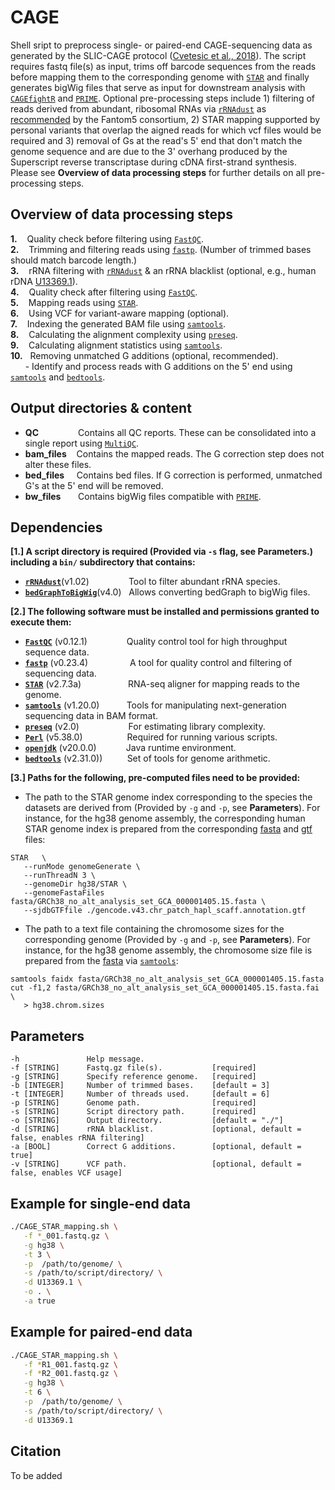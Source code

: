 # CAGE

Shell sript to preprocess single- or paired-end CAGE-sequencing data as generated by the SLIC-CAGE protocol ([Cvetesic et al., 2018](https://genome.cshlp.org/content/28/12/1943.long)). The script requires fastq file(s) as input, trims off barcode sequences from the reads before mapping them to the corresponding genome with [`STAR`](https://github.com/alexdobin/STAR) and finally generates bigWig files that serve as input for downstream analysis with [`CAGEfightR`](https://github.com/MalteThodberg/CAGEfightR) and [`PRIME`](https://github.com/anderssonlab/PRIME). Optional pre-processing steps include 1) filtering of reads derived from abundant, ribosomal RNAs via [`rRNAdust`](https://fantom.gsc.riken.jp/5/suppl/rRNAdust/) as [recommended](https://fantom.gsc.riken.jp/5/sstar/Protocols:rRNAdust) by the Fantom5 consortium, 2) STAR mapping supported by personal variants that overlap the aigned reads for which vcf files would be required and 3) removal of Gs at the read's 5' end that don't match the genome sequence and are due to the 3' overhang produced by the Superscript reverse transcriptase during cDNA first-strand synthesis. Please see **Overview of data processing steps** for further details on all pre-processing steps.

## Overview of data processing steps

**1.**&nbsp;&nbsp;&nbsp;&nbsp;Quality check before filtering using [`FastQC`](https://www.bioinformatics.babraham.ac.uk/projects/fastqc/). \
**2.**&nbsp;&nbsp;&nbsp;&nbsp;Trimming and filtering reads using [`fastp`](https://github.com/OpenGene/fastp). (Number of trimmed bases should match barcode length.) \
**3.**&nbsp;&nbsp;&nbsp;&nbsp;rRNA filtering with [`rRNAdust`](https://fantom.gsc.riken.jp/5/suppl/rRNAdust/) & an rRNA blacklist (optional, e.g., human rDNA [U13369.1](https://www.ncbi.nlm.nih.gov/nuccore/U13369.1)). \
**4.**&nbsp;&nbsp;&nbsp;&nbsp;Quality check after filtering using [`FastQC`](https://www.bioinformatics.babraham.ac.uk/projects/fastqc/). \
**5.**&nbsp;&nbsp;&nbsp;&nbsp;Mapping reads using [`STAR`](https://github.com/alexdobin/STAR). \
**6.**&nbsp;&nbsp;&nbsp;&nbsp;Using VCF for variant-aware mapping (optional). \
**7.**&nbsp;&nbsp;&nbsp;&nbsp;Indexing the generated BAM file using [`samtools`](http://www.htslib.org). \
**8.**&nbsp;&nbsp;&nbsp;&nbsp;Calculating the alignment complexity using [`preseq`](https://preseq.readthedocs.io/en/latest/). \
**9.**&nbsp;&nbsp;&nbsp;&nbsp;Calculating alignment statistics using [`samtools`](http://www.htslib.org). \
**10.**&nbsp;&nbsp;&nbsp;Removing unmatched G additions (optional, recommended). \
&nbsp;&nbsp;&nbsp;&nbsp;&nbsp;&nbsp;- Identify and process reads with G additions on the 5' end using [`samtools`](http://www.htslib.org) and [`bedtools`](https://bedtools.readthedocs.io/en/latest/).

## Output directories & content

- **QC**&nbsp;&nbsp;&nbsp;&nbsp;&nbsp;&nbsp;&nbsp;&nbsp;&nbsp;&nbsp;&nbsp;&nbsp;&nbsp;&nbsp;&nbsp;&nbsp;Contains all QC reports. These can be consolidated into a single report using [`MultiQC`](https://multiqc.info).
- **bam_files**&nbsp;&nbsp;&nbsp;&nbsp;Contains the mapped reads. The G correction step does not alter these files.
- **bed_files**&nbsp;&nbsp;&nbsp;&nbsp;&nbsp;Contains bed files. If G correction is performed, unmatched G's at the 5' end will be removed.
- **bw_files**&nbsp;&nbsp;&nbsp;&nbsp;&nbsp;&nbsp;&nbsp;Contains bigWig files compatible with [`PRIME`](https://github.com/anderssonlab/PRIME).

## Dependencies

**[1.] A script directory is required (Provided via `-s` flag, see Parameters.) including a `bin/` subdirectory that contains:**
- **[`rRNAdust`](https://fantom.gsc.riken.jp/5/suppl/rRNAdust/)**(v1.02)&nbsp;&nbsp;&nbsp;&nbsp;&nbsp;&nbsp;&nbsp;&nbsp;&nbsp;&nbsp;&nbsp;&nbsp;&nbsp;&nbsp;&nbsp;&nbsp;Tool to filter abundant rRNA species.
- **[`bedGraphToBigWig`](https://www.encodeproject.org/software/bedgraphtobigwig/)**(v4.0)&nbsp;&nbsp;&nbsp;Allows converting bedGraph to bigWig files.

**[2.] The following software must be installed and permissions granted to execute them:**
- **[`FastQC`](https://www.bioinformatics.babraham.ac.uk/projects/fastqc/)**&nbsp;(v0.12.1)&nbsp;&nbsp;&nbsp;&nbsp;&nbsp;&nbsp;&nbsp;&nbsp;&nbsp;&nbsp;&nbsp;&nbsp;&nbsp;&nbsp;&nbsp;&nbsp;Quality control tool for high throughput sequence data. 
- **[`fastp`](https://github.com/OpenGene/fastp)**&nbsp;(v0.23.4)&nbsp;&nbsp;&nbsp;&nbsp;&nbsp;&nbsp;&nbsp;&nbsp;&nbsp;&nbsp;&nbsp;&nbsp;&nbsp;&nbsp;&nbsp;&nbsp;&nbsp;A tool for quality control and filtering of sequencing data. 
- **[`STAR`](https://github.com/alexdobin/STAR)**&nbsp;(v2.7.3a)&nbsp;&nbsp;&nbsp;&nbsp;&nbsp;&nbsp;&nbsp;&nbsp;&nbsp;&nbsp;&nbsp;&nbsp;&nbsp;&nbsp;&nbsp;&nbsp;&nbsp;&nbsp;&nbsp;RNA-seq aligner for mapping reads to the genome. 
- **[`samtools`](http://www.htslib.org)**&nbsp;(v1.20.0)&nbsp;&nbsp;&nbsp;&nbsp;&nbsp;&nbsp;&nbsp;&nbsp;&nbsp;&nbsp;&nbsp;Tools for manipulating next-generation sequencing data in BAM format.
- **[`preseq`](https://preseq.readthedocs.io/en/latest/)**&nbsp;(v2.0)&nbsp;&nbsp;&nbsp;&nbsp;&nbsp;&nbsp;&nbsp;&nbsp;&nbsp;&nbsp;&nbsp;&nbsp;&nbsp;&nbsp;&nbsp;&nbsp;&nbsp;&nbsp;&nbsp;&nbsp;For estimating library complexity.
- **[`Perl`](https://www.perl.org/get.html)**&nbsp;(v5.38.0)&nbsp;&nbsp;&nbsp;&nbsp;&nbsp;&nbsp;&nbsp;&nbsp;&nbsp;&nbsp;&nbsp;&nbsp;&nbsp;&nbsp;&nbsp;&nbsp;&nbsp;&nbsp;Required for running various scripts. 
- **[`openjdk`](https://openjdk.org)**&nbsp;(v20.0.0)&nbsp;&nbsp;&nbsp;&nbsp;&nbsp;&nbsp;&nbsp;&nbsp;&nbsp;&nbsp;&nbsp;&nbsp;Java runtime environment.
- **[`bedtools`](https://bedtools.readthedocs.io/en/latest/)**&nbsp;(v2.31.0))&nbsp;&nbsp;&nbsp;&nbsp;&nbsp;&nbsp;&nbsp;&nbsp;&nbsp;&nbsp;Set of tools for genome arithmetic.

**[3.] Paths for the following, pre-computed files need to be provided:**
- The path to the STAR genome index corresponding to the species the datasets are derived from (Provided by `-g` and `-p`, see **Parameters**). For instance, for the hg38 genome assembly, the corresponding human STAR genome index is prepared from the corresponding [fasta](https://www.encodeproject.org/files/GRCh38_no_alt_analysis_set_GCA_000001405.15/@@download/GRCh38_no_alt_analysis_set_GCA_000001405.15.fasta.gz) and [gtf](https://ftp.ebi.ac.uk/pub/databases/gencode/Gencode_human/release_43/gencode.v43.chr_patch_hapl_scaff.annotation.gtf.gz) files:
```
STAR   \
   --runMode genomeGenerate \
   --runThreadN 3 \
   --genomeDir hg38/STAR \
   --genomeFastaFiles fasta/GRCh38_no_alt_analysis_set_GCA_000001405.15.fasta \
   --sjdbGTFfile ./gencode.v43.chr_patch_hapl_scaff.annotation.gtf
```

- The path to a text file containing the chromosome sizes for the corresponding genome (Provided by `-g` and `-p`, see **Parameters**). For instance, for the hg38 genome assembly, the chromosome size file is prepared from the [fasta](https://www.encodeproject.org/files/GRCh38_no_alt_analysis_set_GCA_000001405.15/@@download/GRCh38_no_alt_analysis_set_GCA_000001405.15.fasta.gz) via [`samtools`](http://www.htslib.org):
```
samtools faidx fasta/GRCh38_no_alt_analysis_set_GCA_000001405.15.fasta
cut -f1,2 fasta/GRCh38_no_alt_analysis_set_GCA_000001405.15.fasta.fai \
   > hg38.chrom.sizes
```

## Parameters
```
-h               Help message.
-f [STRING]      Fastq.gz file(s).           [required]
-g [STRING]      Specify reference genome.   [required]
-b [INTEGER]     Number of trimmed bases.    [default = 3]
-t [INTEGER]     Number of threads used.     [default = 6]
-p [STRING]      Genome path.                [required]
-s [STRING]      Script directory path.      [required]
-o [STRING]      Output directory.           [default = "./"]
-d [STRING]      rRNA blacklist.             [optional, default = false, enables rRNA filtering]
-a [BOOL]        Correct G additions.        [optional, default = true]
-v [STRING]      VCF path.                   [optional, default = false, enables VCF usage]
```

## Example for single-end data
```bash
./CAGE_STAR_mapping.sh \
   -f *_001.fastq.gz \
   -g hg38 \
   -t 3 \
   -p  /path/to/genome/ \
   -s /path/to/script/directory/ \
   -d U13369.1 \
   -o . \
   -a true
```

## Example for paired-end data
```bash
./CAGE_STAR_mapping.sh \
   -f *R1_001.fastq.gz \
   -f *R2_001.fastq.gz \
   -g hg38 \
   -t 6 \
   -p  /path/to/genome/ \
   -s /path/to/script/directory/ \
   -d U13369.1
```

## Citation

To be added

